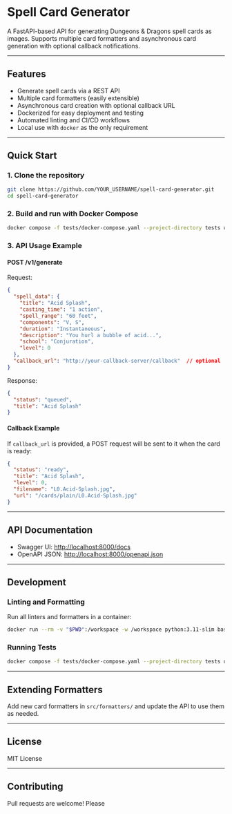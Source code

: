 # Spell Card Generator

A FastAPI-based API for generating Dungeons & Dragons spell cards as images.
Supports multiple card formatters and asynchronous card generation with optional callback notifications.

---

## Features

- Generate spell cards via a REST API
- Multiple card formatters (easily extensible)
- Asynchronous card creation with optional callback URL
- Dockerized for easy deployment and testing
- Automated linting and CI/CD workflows
- Local use with `docker` as the only requirement

---

## Quick Start

### 1. **Clone the repository**

```bash
git clone https://github.com/YOUR_USERNAME/spell-card-generator.git
cd spell-card-generator
```

### 2. **Build and run with Docker Compose**

```bash
docker compose -f tests/docker-compose.yaml --project-directory tests up --build
```

### 3. **API Usage Example**

#### **POST /v1/generate**

Request:
```json
{
  "spell_data": {
    "title": "Acid Splash",
    "casting_time": "1 action",
    "spell_range": "60 feet",
    "components": "V, S",
    "duration": "Instantaneous",
    "description": "You hurl a bubble of acid...",
    "school": "Conjuration",
    "level": 0
  },
  "callback_url": "http://your-callback-server/callback"  // optional
}
```

Response:
```json
{
  "status": "queued",
  "title": "Acid Splash"
}
```

#### **Callback Example**

If `callback_url` is provided, a POST request will be sent to it when the card is ready:

```json
{
  "status": "ready",
  "title": "Acid Splash",
  "level": 0,
  "filename": "L0.Acid-Splash.jpg",
  "url": "/cards/plain/L0.Acid-Splash.jpg"
}
```

---

## API Documentation

- Swagger UI: [http://localhost:8000/docs](http://localhost:8000/docs)
- OpenAPI JSON: [http://localhost:8000/openapi.json](http://localhost:8000/openapi.json)

---

## Development

### **Linting and Formatting**

Run all linters and formatters in a container:

```bash
docker run --rm -v "$PWD":/workspace -w /workspace python:3.11-slim bash autolint.sh
```

### **Running Tests**

```bash
docker compose -f tests/docker-compose.yaml --project-directory tests up --build --abort-on-container-exit --exit-code-from test
```

---

## Extending Formatters

Add new card formatters in `src/formatters/` and update the API to use them as needed.

---

## License

MIT License

---

## Contributing

Pull requests are welcome! Please